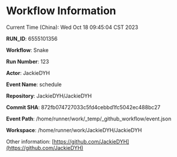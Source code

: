 # Workflow Information

Current Time (China): Wed Oct 18 09:45:04 CST 2023  

**RUN_ID**: 6555101356  

**Workflow**: Snake  

**Run Number**: 123  

**Actor**: JackieDYH  

**Event Name**: schedule  

**Repository**: JackieDYH/JackieDYH  

**Commit SHA**: 872fb074727033c5fd4cebbd1fc5042ec488bc27  

**Event Path**: /home/runner/work/_temp/_github_workflow/event.json  

**Workspace**: /home/runner/work/JackieDYH/JackieDYH  

Other information: [https://github.com/JackieDYH](https://github.com/JackieDYH)
